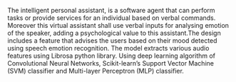 The intelligent personal assistant, is a software
agent that can perform tasks or provide services for an
individual based on verbal commands. Moreover this virtual
assistant shall use verbal inputs for analysing emotion of the
speaker, adding a psychological value to this assistant.The design
includes a feature that advises the users based on their mood
detected using speech emotion recognition.
The model extracts various audio features using Librosa
python library. Using deep learning algorithm of Convolutional
Neural Networks, Scikit-learn’s Support Vector Machine (SVM)
classifier and Multi-layer Perceptron (MLP) classifier.

